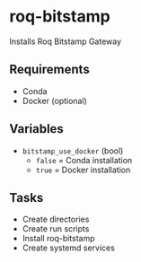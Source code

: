 # roq-bitstamp

Installs Roq Bitstamp Gateway

## Requirements

* Conda
* Docker (optional)

## Variables

* `bitstamp_use_docker` (bool)
  * `false` = Conda installation
  * `true` = Docker installation

## Tasks

* Create directories
* Create run scripts
* Install roq-bitstamp
* Create systemd services

